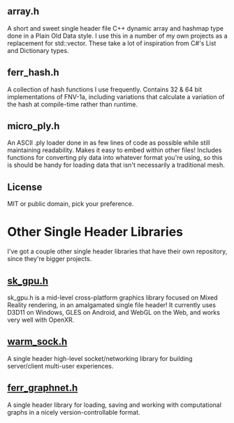 ## array.h
A short and sweet single header file C++ dynamic array and hashmap type done in a Plain Old Data style. I use this in a number of my own projects as a replacement for std::vector. These take a lot of inspiration from C#'s List and Dictionary types.

## ferr_hash.h
A collection of hash functions I use frequently. Contains 32 & 64 bit implementations of FNV-1a, including variations that calculate a variation of the hash at compile-time rather than runtime.

## micro_ply.h
An ASCII .ply loader done in as few lines of code as possible while still maintaining readability. Makes it easy to embed within other files! Includes functions for converting ply data into whatever format you're using, so this is should be handy for loading data that isn't necessarily a traditional mesh.

## License

MIT or public domain, pick your preference.

# Other Single Header Libraries
I've got a couple other single header libraries that have their own repository, since they're bigger projects.

## [sk_gpu.h](https://github.com/maluoi/sk_gpu)
sk_gpu.h is a mid-level cross-platform graphics library focused on Mixed Reality rendering, in an amalgamated single file header! It currently uses D3D11 on Windows, GLES on Android, and WebGL on the Web, and works very well with OpenXR.

## [warm_sock.h](https://github.com/maluoi/warm-sock)
A single header high-level socket/networking library for building server/client multi-user experiences.

## [ferr_graphnet.h](https://github.com/maluoi/FerrGraphNet)
A single header library for loading, saving and working with computational graphs in a nicely version-controllable format.